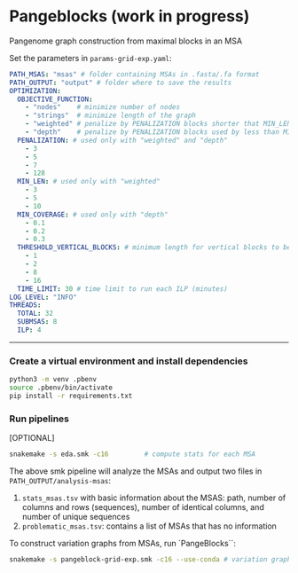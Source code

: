 # Pangeblocks (work in progress)
Pangenome graph construction from maximal blocks in an MSA 

Set the parameters in `params-grid-exp.yaml`:
```yaml
PATH_MSAS: "msas" # folder containing MSAs in .fasta/.fa format
PATH_OUTPUT: "output" # folder where to save the results
OPTIMIZATION:
  OBJECTIVE_FUNCTION:
    - "nodes"    # minimize number of nodes 
    - "strings"  # minimize length of the graph
    - "weighted" # penalize by PENALIZATION blocks shorter that MIN_LEN (other blocks cost=1)
    - "depth"    # penalize by PENALIZATION blocks used by less than MIN_COVERAGE (other blocks cost=1)
  PENALIZATION: # used only with "weighted" and "depth"
    - 3
    - 5
    - 7 
    - 128
  MIN_LEN: # used only with "weighted"
    - 3
    - 5
    - 10   
  MIN_COVERAGE: # used only with "depth"
    - 0.1
    - 0.2
    - 0.3
  THRESHOLD_VERTICAL_BLOCKS: # minimum length for vertical blocks to be fixed in the optimal solution
    - 1
    - 2
    - 8
    - 16
  TIME_LIMIT: 30 # time limit to run each ILP (minutes)
LOG_LEVEL: "INFO"
THREADS: 
  TOTAL: 32
  SUBMSAS: 8
  ILP: 4
```
___

### Create a virtual environment and install dependencies
```bash
python3 -m venv .pbenv
source .pbenv/bin/activate
pip install -r requirements.txt
```

### Run pipelines
[OPTIONAL]
```bash
snakemake -s eda.smk -c16         # compute stats for each MSA
```
The above smk pipeline will analyze the MSAs and output two files in `PATH_OUTPUT/analysis-msas`:
1. `stats_msas.tsv` with basic information about the MSAS: path, number of columns and rows (sequences), number of identical columns, and number of unique sequences
2. `problematic_msas.tsv`: contains a list of MSAs that has no information

To construct variation graphs from MSAs, run `PangeBlocks``:
```bash
snakemake -s pangeblock-grid-exp.smk -c16 --use-conda # variation graph as GFA
```